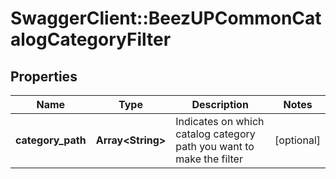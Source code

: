 # SwaggerClient::BeezUPCommonCatalogCategoryFilter

## Properties
Name | Type | Description | Notes
------------ | ------------- | ------------- | -------------
**category_path** | **Array&lt;String&gt;** | Indicates on which catalog category path you want to make the filter | [optional] 


